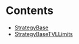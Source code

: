 

# Contents
- [StrategyBase](StrategyBase.sol/contract.StrategyBase.md)
- [StrategyBaseTVLLimits](StrategyBaseTVLLimits.sol/contract.StrategyBaseTVLLimits.md)
